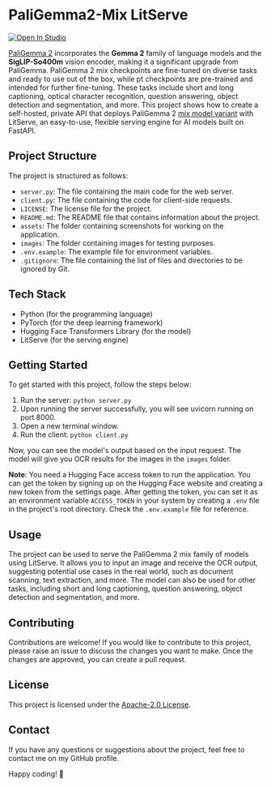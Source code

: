 # PaliGemma2-Mix LitServe

[![Open In Studio](https://pl-bolts-doc-images.s3.us-east-2.amazonaws.com/app-2/studio-badge.svg)](https://lightning.ai/sitammeur/studios/deploy-docci-fine-tuned-paligemma-2-vision-language-model)

[PaliGemma 2](https://huggingface.co/collections/google/paligemma-2-release-67500e1e1dbfdd4dee27ba48) incorporates the **Gemma 2** family of language models and the **SigLIP-So400m** vision encoder, making it a significant upgrade from PaliGemma. PaliGemma 2 mix checkpoints are fine-tuned on diverse tasks and ready to use out of the box, while pt checkpoints are pre-trained and intended for further fine-tuning. These tasks include short and long captioning, optical character recognition, question answering, object detection and segmentation, and more. This project shows how to create a self-hosted, private API that deploys PaliGemma 2 [mix model variant](https://huggingface.co/google/paligemma2-3b-mix-448) with LitServe, an easy-to-use, flexible serving engine for AI models built on FastAPI.

## Project Structure

The project is structured as follows:

- `server.py`: The file containing the main code for the web server.
- `client.py`: The file containing the code for client-side requests.
- `LICENSE`: The license file for the project.
- `README.md`: The README file that contains information about the project.
- `assets`: The folder containing screenshots for working on the application.
- `images`: The folder containing images for testing purposes.
- `.env.example`: The example file for environment variables.
- `.gitignore`: The file containing the list of files and directories to be ignored by Git.

## Tech Stack

- Python (for the programming language)
- PyTorch (for the deep learning framework)
- Hugging Face Transformers Library (for the model)
- LitServe (for the serving engine)

## Getting Started

To get started with this project, follow the steps below:

1. Run the server: `python server.py`
2. Upon running the server successfully, you will see uvicorn running on port 8000.
3. Open a new terminal window.
4. Run the client: `python client.py`

Now, you can see the model's output based on the input request. The model will give you OCR results for the images in the `images` folder.

**Note**: You need a Hugging Face access token to run the application. You can get the token by signing up on the Hugging Face website and creating a new token from the settings page. After getting the token, you can set it as an environment variable `ACCESS_TOKEN` in your system by creating a `.env` file in the project's root directory. Check the `.env.example` file for reference.

## Usage

The project can be used to serve the PaliGemma 2 mix family of models using LitServe. It allows you to input an image and receive the OCR output, suggesting potential use cases in the real world, such as document scanning, text extraction, and more. The model can also be used for other tasks, including short and long captioning, question answering, object detection and segmentation, and more.

## Contributing

Contributions are welcome! If you would like to contribute to this project, please raise an issue to discuss the changes you want to make. Once the changes are approved, you can create a pull request.

## License

This project is licensed under the [Apache-2.0 License](LICENSE).

## Contact

If you have any questions or suggestions about the project, feel free to contact me on my GitHub profile.

Happy coding! 🚀
